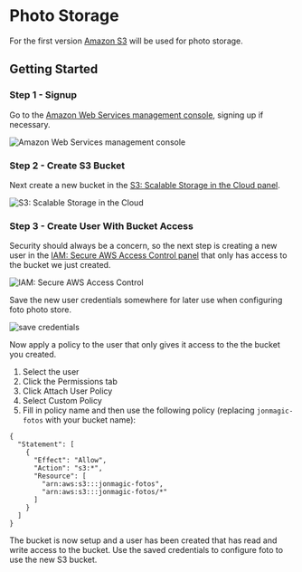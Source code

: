 # Photo Storage

For the first version [Amazon S3](http://aws.amazon.com/s3/) will be used for photo storage.

## Getting Started

### Step 1 - Signup

Go to the [Amazon Web Services management console](https://console.aws.amazon.com), signing up if necessary.

![Amazon Web Services management console](http://f.cl.ly/items/3i133Q440l3g25371D2a/AWS%20Management%20Console.jpg)

### Step 2 - Create S3 Bucket

Next create a new bucket in the [S3: Scalable Storage in the Cloud panel](https://console.aws.amazon.com/s3).

![S3: Scalable Storage in the Cloud](http://f.cl.ly/items/42423Y221W3a2O2P222L/S3%20Management%20Console.jpg)

### Step 3 - Create User With Bucket Access

Security should always be a concern, so the next step is creating a new user in the [IAM: Secure AWS Access Control panel](https://console.aws.amazon.com/iam) that only has access to the bucket we just created.

![IAM: Secure AWS Access Control](http://f.cl.ly/items/1M1p3s0i1S2B2y0L1J0s/IAM%20Management%20Console.jpg)

Save the new user credentials somewhere for later use when configuring foto photo store.

![save credentials](http://f.cl.ly/items/350P3b0f2W3W3V1r3g05/IAM%20Management%20Console-1.jpg)

Now apply a policy to the user that only gives it access to the the bucket you created.

1. Select the user
1. Click the Permissions tab
1. Click Attach User Policy
1. Select Custom Policy
1. Fill in policy name and then use the following policy (replacing `jonmagic-fotos` with your bucket name):

```
{
  "Statement": [
    {
      "Effect": "Allow",
      "Action": "s3:*",
      "Resource": [
        "arn:aws:s3:::jonmagic-fotos",
        "arn:aws:s3:::jonmagic-fotos/*"
      ]
    }
  ]
}
```

The bucket is now setup and a user has been created that has read and write access to the bucket. Use the saved credentials to configure foto to use the new S3 bucket.
